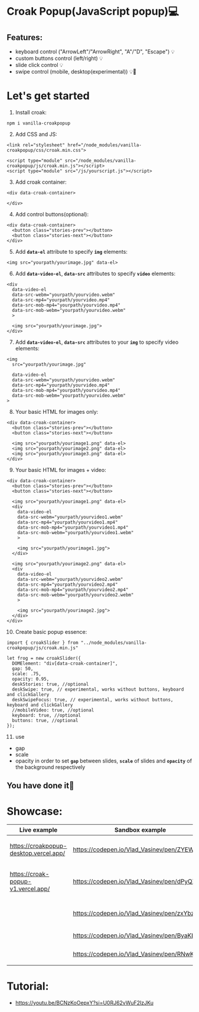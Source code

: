 # Croak Popup(JavaScript popup)💻

## Features:
- keyboard control ("ArrowLeft"/"ArrowRight", "A"/"D", "Escape") 💡
- custom buttons control (left/right) 💡
- slide click control 💡
- swipe control (mobile, desktop(experimental)) 💡🔬

# Let's get started
1. Install croak:
```
npm i vanilla-croakpopup
```

2. Add CSS and JS:
```
<link rel="stylesheet" href="/node_modules/vanilla-croakpopup/css/croak.min.css">

<script type="module" src="/node_modules/vanilla-croakpopup/js/croak.min.js"></script>
<script type="module" src="/js/yourscript.js"></script>
```

3. Add croak container:
```
<div data-croak-container>

</div>
```

4. Add control buttons(optional):
```
<div data-croak-container>
  <button class="stories-prev"></button>
  <button class="stories-next"></button>
</div>
```

5. Add **`data-el`** attribute to specify **`img`** elements:
```
<img src="yourpath/yourimage.jpg" data-el>
```

6. Add **`data-video-el`**, **`data-src`** attributes to specify **`video`** elements:
```
<div
  data-video-el
  data-src-webm="yourpath/yourvideo.webm"
  data-src-mp4="yourpath/yourvideo.mp4"
  data-src-mob-mp4="yourpath/yourvideo.mp4"
  data-src-mob-webm="yourpath/yourvideo.webm"
  >

  <img src="yourpath/yourimage.jpg">
</div>
```

7. Add **`data-video-el`**, **`data-src`** attributes to your **`img`** to specify video elements:
```
<img
  src="yourpath/yourimage.jpg"

  data-video-el
  data-src-webm="yourpath/yourvideo.webm"
  data-src-mp4="yourpath/yourvideo.mp4"
  data-src-mob-mp4="yourpath/yourvideo.mp4"
  data-src-mob-webm="yourpath/yourvideo.webm"
>
```

8. Your basic HTML for images only:
```
<div data-croak-container>
  <button class="stories-prev"></button>
  <button class="stories-next"></button>

  <img src="yourpath/yourimage1.png" data-el>
  <img src="yourpath/yourimage2.png" data-el>
  <img src="yourpath/yourimage3.png" data-el>
</div>
```

9. Your basic HTML for images + video:
```
<div data-croak-container>
  <button class="stories-prev"></button>
  <button class="stories-next"></button>

  <img src="yourpath/yourimage1.png" data-el>
  <div
    data-video-el
    data-src-webm="yourpath/yourvideo1.webm"
    data-src-mp4="yourpath/yourvideo1.mp4"
    data-src-mob-mp4="yourpath/yourvideo1.mp4"
    data-src-mob-webm="yourpath/yourvideo1.webm"
    >

    <img src="yourpath/yourimage1.jpg">
  </div>

  <img src="yourpath/yourimage2.png" data-el>
  <div
    data-video-el
    data-src-webm="yourpath/yourvideo2.webm"
    data-src-mp4="yourpath/yourvideo2.mp4"
    data-src-mob-mp4="yourpath/yourvideo2.mp4"
    data-src-mob-webm="yourpath/yourvideo2.webm"
    >

    <img src="yourpath/yourimage2.jpg">
  </div>
</div>
```

10. Create basic popup essence:
```
import { croakSlider } from "../node_modules/vanilla-croakpopup/js/croak.min.js"

let frog = new croakSlider({
  DOMElement: "div[data-croak-container]",
  gap: 50,
  scale: .75,
  opacity: 0.95,
  deskStories: true, //optional
  deskSwipe: true, // experimental, works without buttons, keyboard and clickGallery
  deskSwipeFocus: true, // experimental, works without buttons, keyboard and clickGallery
  //mobileVideo: true, //optional
  keyboard: true, //optional
  buttons: true, //optional
});
```

11. use 
- gap
- scale
- opacity 
in order to set **`gap`** between slides, **`scale`** of slides and **`opacity`** of the background respectively

## You have done it🥰

<!-- # How does it work?

- the main logic hides behind gallerySwipe function
- simply put, the function counts the distance between the center of the screen and the element's distance from the right screen corner

- code fragment: 
```
  let distanceCheck = (galleryEssence.getBoundingClientRect().width / 2) - elRight

  const galleryEssenceRect = galleryEssence.getBoundingClientRect();
  const elRect = el.getBoundingClientRect();
  const translateX = -(distanceCheck + galleryEssenceRect.left + (elRect.width / 2));
  galleryEssence.style.transform = `translate3d(${-translateX}px, ${-50}%, 0)`
``` -->

# Showcase:
| Live example                        | Sandbox example                             | Features                                  |
|-------------------------------------|---------------------------------------------|-------------------------------------------|
| https://croakpopup-desktop.vercel.app/ | https://codepen.io/Vlad_Vasinev/pen/ZYEWwqL | **`desktop`**, **`no buttons`**, **`keyboard`**|
| https://croak-popup-v1.vercel.app/  | https://codepen.io/Vlad_Vasinev/pen/dPyQZdL | **`desktop-swipe`**, **`no buttons`**, **`no keyboard`**|
|                                     | https://codepen.io/Vlad_Vasinev/pen/zxYbzmz | **`click-gallery`**, **`keyboard`**, **`buttons`**|
|                                     | https://codepen.io/Vlad_Vasinev/pen/ByaKboN | **`mobile`**, **`keyboard`**|
|                                     | https://codepen.io/Vlad_Vasinev/pen/RNwKKGM | **`desktop`**, **`desktop-swipe`**|

# Tutorial:

- https://youtu.be/BCNzKoOepxY?si=U0RJ62vWuF2lzJKu
